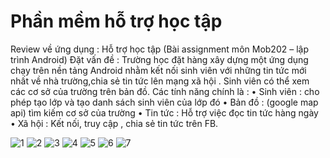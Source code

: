 # Phần mềm hỗ trợ học tập 
Review về ứng dụng : Hỗ trợ học tập (Bài assignment môn Mob202 – lập trình Android)
Đặt vấn đề : 
Trường học đặt hàng xây dựng một ứng dụng chạy trên nền tảng Android  nhằm kết nối sinh viên với những tin tức mới nhất về nhà trường,chia sẻ tin tức lên mạng xã hội .  Sinh viên có thể xem các cơ sở của trường trên bản đồ. Các tính năng chính là :
•	Sinh viên : cho phép tạo lớp và tạo danh sách sinh viên của lớp đó
•	Bản đồ : (google map api) tìm kiếm cơ sở của trường
•	Tin tức : Hỗ trợ việc đọc tin tức hàng ngày
•	Xã hội : Kết nối, truy cập , chia sẻ tin tức trên FB.

![1](https://cloud.githubusercontent.com/assets/15606147/15098462/e36594d0-1568-11e6-8bda-00cca81b86b0.jpg)
![2](https://cloud.githubusercontent.com/assets/15606147/15098465/e72f5f7e-1568-11e6-8d85-8e12e2743975.jpg)
![3](https://cloud.githubusercontent.com/assets/15606147/15098467/eae58954-1568-11e6-8bfc-c01943c2038c.jpg)
![4](https://cloud.githubusercontent.com/assets/15606147/15098469/f29753d0-1568-11e6-9fcb-cd7e1116b252.jpg)
![5](https://cloud.githubusercontent.com/assets/15606147/15098470/f8b29536-1568-11e6-9323-9daaf6833b30.jpg)
![6](https://cloud.githubusercontent.com/assets/15606147/15098477/0fdc2128-1569-11e6-85ca-d9fd1db065ef.PNG)
![7](https://cloud.githubusercontent.com/assets/15606147/15098479/10921514-1569-11e6-8028-bea2b0f95009.PNG)


